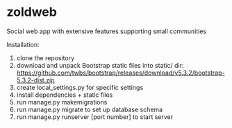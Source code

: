 # zoldweb
Social web app with extensive features supporting small communities

Installation:
1. clone the repository
2. download and unpack Bootstrap static files into static/ dir: https://github.com/twbs/bootstrap/releases/download/v5.3.2/bootstrap-5.3.2-dist.zip 
3. create local_settings.py for specific settings
4. install dependencies + static files
5. run manage.py makemigrations
6. run manage.py migrate to set up database schema
7. run manage.py runserver [port number] to start server

